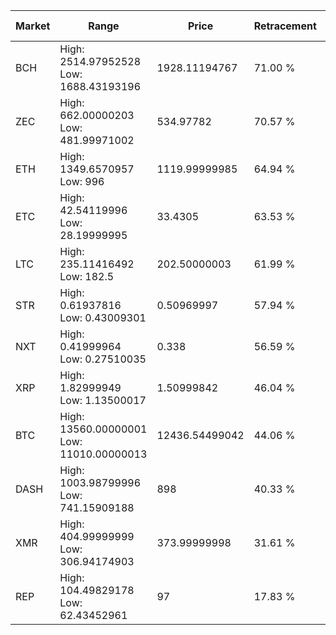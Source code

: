 | Market | Range | Price| Retracement | Doubles to 50% |
| --- | --- | --- | --- | --- |
| BCH | High: 2514.97952528<br />Low: 1688.43193196 | 1928.11194767 | 71.00 % | 1.09 |
| ZEC | High: 662.00000203<br />Low: 481.99971002 | 534.97782 | 70.57 % | 1.07 |
| ETH | High: 1349.6570957<br />Low: 996 | 1119.99999985 | 64.94 % | 1.05 |
| ETC | High: 42.54119996<br />Low: 28.19999995 | 33.4305 | 63.53 % | 1.06 |
| LTC | High: 235.11416492<br />Low: 182.5 | 202.50000003 | 61.99 % | 1.03 |
| STR | High: 0.61937816<br />Low: 0.43009301 | 0.50969997 | 57.94 % | 1.03 |
| NXT | High: 0.41999964<br />Low: 0.27510035 | 0.338 | 56.59 % | 1.03 |
| XRP | High: 1.82999949<br />Low: 1.13500017 | 1.50999842 | 46.04 % | 0.00 |
| BTC | High: 13560.00000001<br />Low: 11010.00000013 | 12436.54499042 | 44.06 % | 0.00 |
| DASH | High: 1003.98799996<br />Low: 741.15909188 | 898 | 40.33 % | 0.00 |
| XMR | High: 404.99999999<br />Low: 306.94174903 | 373.99999998 | 31.61 % | 0.00 |
| REP | High: 104.49829178<br />Low: 62.43452961 | 97 | 17.83 % | 0.00 |
